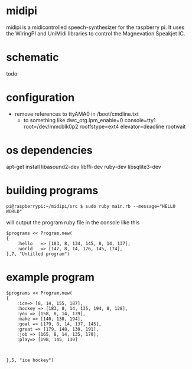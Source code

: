 midipi
======

midipi is a midicontrolled speech-synthesizer for the raspberry pi. It uses the WiringPI and UniMidi libraries to control the Magnevation Speakjet IC.

schematic
======

todo

configuration
======

- remove references to ttyAMA0 in /boot/cmdline.txt
	- to something like dwc_otg.lpm_enable=0 console=tty1 root=/dev/mmcblk0p2 rootfstype=ext4 elevator=deadline rootwait


# os dependencies

apt-get install libasound2-dev libffi-dev ruby-dev libsqlite3-dev


building programs
======

```
pi@raspberrypi:~/midipi/src $ sudo ruby main.rb --message="HELLO WORLD"
```

will output the program ruby file in the console like this

```
$programs << Program.new(
{
	:hello	 => [183, 8, 134, 145, 8, 14, 137],
	:world	 => [147, 8, 14, 176, 145, 174],
},7, "Untitled program")

```

example program
======
```
$programs << Program.new(
{
	:ice=> [8, 14, 155, 187],
	:hockey => [183, 8, 14, 135, 194, 8, 128],
	:you => [158, 8, 14, 139],
	:make => [140, 130, 194],
	:goal => [179, 8, 14, 137, 145],
	:great => [179, 148, 130, 191],
	:job => [165, 8, 14, 135, 170],
	:play=> [198, 145, 130]
	


},5, "ice hockey")

```

